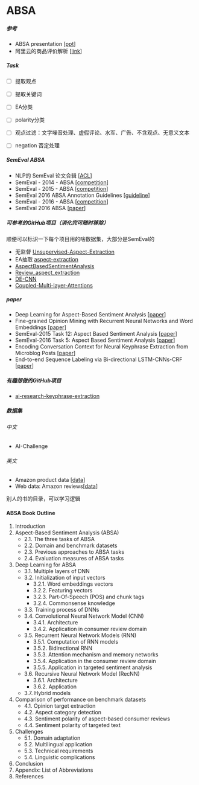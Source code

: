 # ABSA




##### 参考

- ABSA presentation [[ppt](https://www.iaria.org/conferences2016/filesHUSO16/OrpheeDeClercq_Keynote_ABSA.pdf)]
- 阿里云的商品评价解析 [[link](https://help.aliyun.com/document_detail/64231.html?spm=5176.12095382.1232858.4.739e3b24xUnvbZ)]



##### Task

- [ ] 提取观点
- [ ] 提取关键词
- [ ] EA分类
- [ ] polarity分类
- [ ] 观点过滤：文字噪音处理、虚假评论、水军、广告、不含观点、无意义文本
- [ ] negation 否定处理



##### SemEval ABSA

- NLP的 SemEval 论文合辑 [[ACL](https://www.aclweb.org/anthology/)]
- SemEval - 2014 - ABSA [[competition](http://alt.qcri.org/semeval2014/task4/)]
- SemEval - 2015 - ABSA [[competition](http://alt.qcri.org/semeval2015/task12/)]
- SemEval 2016 ABSA Annotation Guidelines [[guideline](http://alt.qcri.org/semeval2016/task5/data/uploads/absa2016_annotationguidelines.pdf)]
- SemEval - 2016 - ABSA [[competition](http://alt.qcri.org/semeval2016/task5/)]
- SemEval 2016 ABSA [[paper](http://alt.qcri.org/semeval2016/task5/data/uploads/absa2016_annotationguidelines.pdf)]



##### 可参考的GitHub项目（消化完可随时移除）

顺便可以标识一下每个项目用的啥数据集，大部分是SemEval的

- 无监督 [Unsupervised-Aspect-Extraction](https://github.com/ruidan/Unsupervised-Aspect-Extraction) 
- EA抽取 [aspect-extraction](https://github.com/soujanyaporia/aspect-extraction) 
- [AspectBasedSentimentAnalysis](https://github.com/yardstick17/AspectBasedSentimentAnalysis) 
- [Review_aspect_extraction](https://github.com/yafangy/Review_aspect_extraction) 
- [DE-CNN](https://github.com/howardhsu/DE-CNN) 
- [Coupled-Multi-layer-Attentions](https://github.com/happywwy/Coupled-Multi-layer-Attentions) 

 

##### paper

- Deep Learning for Aspect-Based Sentiment Analysis [[paper](https://cs224d.stanford.edu/reports/WangBo.pdf)]
- Fine-grained Opinion Mining with Recurrent Neural Networks and Word Embeddings [[paper](https://www.aclweb.org/anthology/D15-1168)]
- SemEval-2015 Task 12: Aspect Based Sentiment Analysis [[paper](https://www.aclweb.org/anthology/S15-2082)]
- SemEval-2016 Task 5: Aspect Based Sentiment Analysis [[paper](https://www.aclweb.org/anthology/S16-1002)]
- Encoding Conversation Context for Neural Keyphrase Extraction from Microblog Posts [[paper](https://ai.tencent.com/ailab/media/publications/naacl2018/Encoding_Conversation_Context_for_Neural_Keyphrase_Extraction_from_Microblog_Posts.pdf)]
- End-to-end Sequence Labeling via Bi-directional LSTM-CNNs-CRF [[paper](https://arxiv.org/pdf/1603.01354.pdf)]



##### 有趣想做的GitHub项目

- [ai-research-keyphrase-extraction](https://github.com/swisscom/ai-research-keyphrase-extraction)



##### 数据集

###### 中文

- AI-Challenge


###### 英文

- Amazon product data [[data](http://jmcauley.ucsd.edu/data/amazon/)]
- Web data: Amazon reviews[[data](https://snap.stanford.edu/data/web-Amazon.html)]





别人的书的目录，可以学习逻辑

#### ABSA Book Outline

1. Introduction
2. Aspect-Based Sentiment Analysis (ABSA)
   - 2.1. The three tasks of ABSA
   - 2.2. Domain and benchmark datasets
   - 2.3. Previous approaches to ABSA tasks
   - 2.4. Evaluation measures of ABSA tasks
3. Deep Learning for ABSA
   - 3.1. Multiple layers of DNN
   - 3.2. Initialization of input vectors
     - 3.2.1. Word embeddings vectors
     - 3.2.2. Featuring vectors
     - 3.2.3. Part-Of-Speech (POS) and chunk tags
     - 3.2.4. Commonsense knowledge
   - 3.3. Training process of DNNs
   - 3.4. Convolutional Neural Network Model (CNN)
     - 3.4.1. Architecture
     - 3.4.2. Application in consumer review domain
   - 3.5. Recurrent Neural Network Models (RNN)
     - 3.5.1. Computation of RNN models
     - 3.5.2. Bidirectional RNN
     - 3.5.3. Attention mechanism and memory networks
     - 3.5.4. Application in the consumer review domain
     - 3.5.5. Application in targeted sentiment analysis
   - 3.6. Recursive Neural Network Model (RecNN)
     - 3.6.1. Architecture
     - 3.6.2. Application
   - 3.7. Hybrid models
4. Comparison of performance on benchmark datasets
   - 4.1. Opinion target extraction
   - 4.2. Aspect category detection
   - 4.3. Sentiment polarity of aspect-based consumer reviews
   - 4.4. Sentiment polarity of targeted text
5. Challenges
   - 5.1. Domain adaptation
   - 5.2. Multilingual application
   - 5.3. Technical requirements
   - 5.4. Linguistic complications
6. Conclusion
7. Appendix: List of Abbreviations
8. References